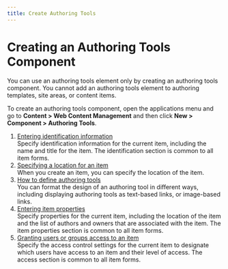 ```yaml
---
title: Create Authoring Tools
---
```

# Creating an Authoring Tools Component


You can use an authoring tools element only by creating an authoring tools component. You cannot add an authoring tools element to authoring templates, site areas, or content items.

To create an authoring tools component, open the applications menu and go to **Content > Web Content Management** and then click **New > Component > Authoring Tools**.

1.  [Entering identification information](../../../../content_management_artifacts/common/items_id.md)  
Specify identification information for the current item, including the name and title for the item. The identification section is common to all item forms.
2.  [Specifying a location for an item](../../../../content_management_artifacts/common/items_location.md)  
When you create an item, you can specify the location of the item.
3.  [How to define authoring tools](./wcm_dev_elements_authoring-tools_examples.md)  
You can format the design of an authoring tool in different ways, including displaying authoring tools as text-based links, or image-based links.
4.  [Entering item properties](../../../../content_management_artifacts/common/items_props.md)  
Specify properties for the current item, including the location of the item and the list of authors and owners that are associated with the item. The item properties section is common to all item forms.
5.  [Granting users or groups access to an item](../../../../content_management_artifacts/common/grant_access.md)  
Specify the access control settings for the current item to designate which users have access to an item and their level of access. The access section is common to all item forms.
